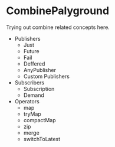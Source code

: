 # CombinePalyground
Trying out combine related concepts here.

+ Publishers
  + Just
  + Future
  + Fail
  + Deffered
  + AnyPublisher
  + Custom Publishers
+ Subscribers
  + Subscription
  + Demand
+ Operators
  + map
  + tryMap
  + compactMap
  + zip
  + merge
  + switchToLatest
